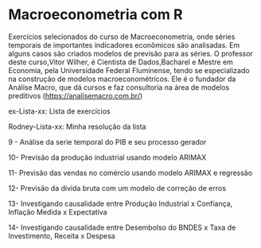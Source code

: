 # Macroeconometria com R

Exercícios selecionados do curso de Macroeconometria, onde séries temporais de importantes indicadores
econômicos são analisadas. Em alguns casos são criados modelos de previsão para as séries.
O professor deste curso,Vitor Wilher, é Cientista de Dados,Bacharel e Mestre em Economia,
pela Universidade Federal Fluminense, tendo se especializado na construção de modelos macroeconométricos.
Ele é o fundador da Análise Macro, que dá cursos e faz consultoria na área de modelos preditivos (https://analisemacro.com.br/) 

ex-Lista-xx:       Lista de exercícios

Rodney-Lista-xx:   Minha resolução da lista

9 - Análise da serie temporal do PIB e seu processo gerador

10- Previsão da produção industrial usando modelo ARIMAX

11- Previsão das vendas no comércio usando modelo ARIMAX e regressão

12- Previsão da dívida bruta com um modelo de correção de erros

13- Investigando causalidade entre Produção Industrial x Confiança,
Inflação Medida x Expectativa

14- Investigando causalidade entre Desembolso do BNDES x Taxa de Investimento,
Receita x Despesa
